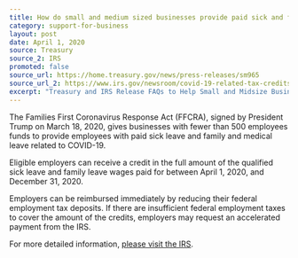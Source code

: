 ```yaml
---
title: How do small and medium sized businesses provide paid sick and family leave for their workers?
category: support-for-business
layout: post
date: April 1, 2020
source: Treasury
source_2: IRS
promoted: false
source_url: https://home.treasury.gov/news/press-releases/sm965
source_url_2: https://www.irs.gov/newsroom/covid-19-related-tax-credits-for-required-paid-leave-provided-by-small-and-midsize-businesses-faqs#basic
excerpt: "Treasury and IRS Release FAQs to Help Small and Midsize Businesses Navigate Paid Sick and Family Leave Tax Credits"
---
```


The Families First Coronavirus Response Act (FFCRA), signed by President Trump on March 18, 2020, gives businesses with fewer than 500 employees funds to provide employees with paid sick leave and family and medical leave related to COVID-19.

Eligible employers can receive a credit in the full amount of the qualified sick leave and family leave wages paid for between April 1, 2020, and December 31, 2020.

Employers can be reimbursed immediately by reducing their federal employment tax deposits. If there are insufficient federal employment taxes to cover the amount of the credits, employers may request an accelerated payment from the IRS.

For more detailed information, [please visit the IRS](https://www.irs.gov/newsroom/covid-19-related-tax-credits-for-required-paid-leave-provided-by-small-and-midsize-businesses-faqs#basic).

